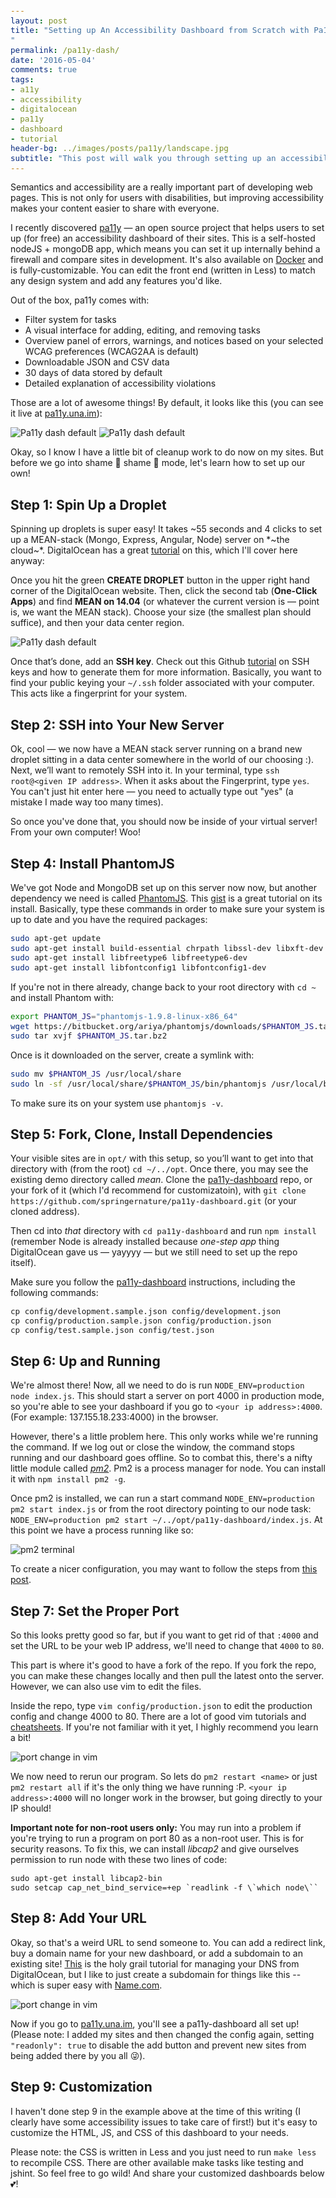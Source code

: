 ```yaml
---
layout: post
title: "Setting up An Accessibility Dashboard from Scratch with Pa11y on DigitialOcean
"
permalink: /pa11y-dash/
date: '2016-05-04'
comments: true
tags:
- a11y
- accessibility
- digitalocean
- pa11y
- dashboard
- tutorial
header-bg: ../images/posts/pa11y/landscape.jpg
subtitle: "This post will walk you through setting up an accessibility testing dashboard from A to Z. Let's make the Internet more better together."
---
```


Semantics and accessibility are a really important part of developing web pages. This is not only for users with disabilities, but improving accessibility makes your content easier to share with everyone.

<style style="height: 0;">
code {
  font-size: 90%;
}
</style>

I recently discovered [pa11y](http://pa11y.org) — an open source project that helps users to set up (for free) an accessibility dashboard of their sites. This is a self-hosted nodeJS + mongoDB app, which means you can set it up internally behind a firewall and compare sites in development. It's also available on [Docker](https://github.com/RobLoach/docker-pa11y) and is fully-customizable. You can edit the front end (written in Less) to match any design system and add any features you'd like.

Out of the box, pa11y comes with:

- Filter system for tasks
- A visual interface for adding, editing, and removing tasks
- Overview panel of errors, warnings, and notices based on your selected WCAG preferences (WCAG2AA is default)
- Downloadable JSON and CSV data
- 30 days of data stored by default
- Detailed explanation of accessibility violations

Those are a lot of awesome things! By default, it looks like this (you can see it live at [pa11y.una.im](http://pa11y.una.im)):

![Pa11y dash default](../images/posts/pa11y/pa11y-dash.jpg)
![Pa11y dash default](../images/posts/pa11y/pa11y-dash-interior.jpg)

Okay, so I know I have a little bit of cleanup work to do now on my sites. But before we go into shame 🔔 shame 🔔 mode, let's learn how to set up our own!

## Step 1: Spin Up a Droplet

Spinning up droplets is super easy! It takes ~55 seconds and 4 clicks to set up a MEAN-stack (Mongo, Express, Angular, Node) server on *~the cloud~*. DigitalOcean has a great [tutorial](https://www.digitalocean.com/community/tutorials/how-to-use-the-mean-one-click-install-image) on this, which I'll cover here anyway:

Once you hit the green **CREATE DROPLET** button in the upper right hand corner of the DigitalOcean website. Then, click the second tab (**One-Click Apps**) and find **MEAN on 14.04** (or whatever the current version is — point is, we want the MEAN stack). Choose your size (the smallest plan should suffice), and then your data center region.

![Pa11y dash default](../images/posts/pa11y/do-droplet.jpg)

Once that’s done, add an **SSH key**. Check out this Github [tutorial](https://help.github.com/articles/checking-for-existing-ssh-keys/) on SSH keys and how to generate them for more information. Basically, you want to find your public keying your `~/.ssh` folder associated with your computer. This acts like a fingerprint for your system.

## Step 2: SSH into Your New Server

Ok, cool — we now have a MEAN stack server running on a brand new droplet sitting in a data center somewhere in the world of our choosing :). Next, we’ll want to remotely SSH into it. In your terminal, type `ssh root@<given IP address>`. When it asks about the Fingerprint, type `yes`. You can't just hit enter here &mdash; you need to actually type out "yes" (a mistake I made way too many times).

So once you've done that, you should now be inside of your virtual server! From your own computer! Woo!

## Step 4: Install PhantomJS

We've got Node and MongoDB set up on this server now now, but another dependency we need is called [PhantomJS](http://phantomjs.org/). This [gist](https://gist.github.com/julionc/7476620) is a great tutorial on its install. Basically, type these commands in order to make sure your system is up to date and you have the required packages:

```bash
sudo apt-get update
sudo apt-get install build-essential chrpath libssl-dev libxft-dev
sudo apt-get install libfreetype6 libfreetype6-dev
sudo apt-get install libfontconfig1 libfontconfig1-dev
```

If you're not in there already, change back to your root directory with `cd ~` and install Phantom with:

```bash
export PHANTOM_JS="phantomjs-1.9.8-linux-x86_64"
wget https://bitbucket.org/ariya/phantomjs/downloads/$PHANTOM_JS.tar.bz2
sudo tar xvjf $PHANTOM_JS.tar.bz2
```

Once is it downloaded on the server, create a symlink with:

```bash
sudo mv $PHANTOM_JS /usr/local/share
sudo ln -sf /usr/local/share/$PHANTOM_JS/bin/phantomjs /usr/local/bin
```

To make sure its on your system use `phantomjs -v`.

## Step 5: Fork, Clone, Install Dependencies

Your visible sites are in `opt/` with this setup, so you’ll want to get into that directory with (from the root) `cd ~/../opt`. Once there, you may see the existing demo directory called *mean*. Clone the [pa11y-dashboard](https://github.com/springernature/pa11y-dashboard) repo, or your fork of it (which I'd recommend for customizatoin), with `git clone https://github.com/springernature/pa11y-dashboard.git` (or your cloned address).

Then cd into *that* directory with `cd pa11y-dashboard` and run `npm install` (remember Node is already installed because *one-step app* thing DigitalOcean gave us — yayyyy &mdash; but we still need to set up the repo itself).

Make sure you follow the [pa11y-dashboard](https://github.com/springernature/pa11y-dashboard) instructions, including the following commands:

```
cp config/development.sample.json config/development.json
cp config/production.sample.json config/production.json
cp config/test.sample.json config/test.json
```

## Step 6: Up and Running

We're almost there! Now, all we need to do is run `NODE_ENV=production node index.js`. This should start a server on port 4000 in production mode, so you're able to see your dashboard if you go to `<your ip address>:4000`. (For example: 137.155.18.233:4000) in the browser.

However, there's a little problem here. This only works while we're running the command. If we log out or close the window, the command stops running and our dashboard goes offline. So to combat this, there's a nifty little module called *[pm2](https://github.com/Unitech/pm2)*. Pm2 is a process manager for node. You can install it with `npm install pm2 -g`.

Once pm2 is installed, we can run a start command `NODE_ENV=production pm2 start index.js` or from the root directory pointing to our node task: `NODE_ENV=production pm2 start ~/../opt/pa11y-dashboard/index.js`. At this point we have a process running like so:

![pm2 terminal](../images/posts/pa11y/pm2.jpg)

To create a nicer configuration, you may want to follow the steps from [this post](http://pm2.keymetrics.io/docs/usage/quick-start/).

## Step 7: Set the Proper Port

So this looks pretty good so far, but if you want to get rid of that `:4000` and set the URL to be your web IP address, we'll need to change that `4000` to `80`.

This part is where it's good to have a fork of the repo. If you fork the repo, you can make these changes locally and then pull the latest onto the server. However, we can also use vim to edit the files.

Inside the repo, type `vim config/production.json` to edit the production config and change 4000 to 80. There are a lot of good vim tutorials and [cheatsheets](http://vim.rtorr.com/). If you're not familiar with it yet, I highly recommend you learn a bit!

![port change in vim](../images/posts/pa11y/portchange.jpg)

We now need to rerun our program. So lets do `pm2 restart <name>` or just `pm2 restart all` if it's the only thing we have running :P. `<your ip address>:4000` will no longer work in the browser, but going directly to your IP should!

**Important note for non-root users only:** You may run into a problem if you're trying to run a program on port 80 as a non-root user. This is for security reasons. To fix this, we can install *libcap2* and give ourselves permission to run node with these two lines of code:

```
sudo apt-get install libcap2-bin
sudo setcap cap_net_bind_service=+ep `readlink -f \`which node\``
```

## Step 8: Add Your URL

Okay, so that's a weird URL to send someone to. You can add a redirect link, buy a domain name for your new dashboard, or add a subdomain to an existing site! [This](https://www.digitalocean.com/community/tutorials/how-to-point-to-digitalocean-nameservers-from-common-domain-registrars) is the holy grail tutorial for managing your DNS from DigitalOcean, but I like to just create a subdomain for things like this -- which is super easy with [Name.com](http://name.com).

![port change in vim](../images/posts/pa11y/add-sub.jpg)

Now if you go to [pa11y.una.im](http://pa11y.una.im), you'll see a pa11y-dashboard all set up! (Please note: I added my sites and then changed the config again, setting `"readonly": true` to disable the add button and prevent new sites from being added there by you all 😜).

## Step 9: Customization

I haven't done step 9 in the example above at the time of this writing (I clearly have some accessibility issues to take care of first!) but it's easy to customize the HTML, JS, and CSS of this dashboard to your needs.

Please note: the CSS is written in Less and you just need to run `make less` to recompile CSS. There are other available make tasks like testing and jshint. So feel free to go wild! And share your customized dashboards below 💕!
